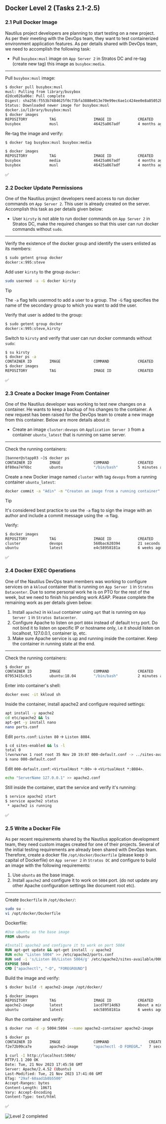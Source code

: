 ## Docker Level 2 (Tasks 2.1-2.5)

### 2.1 Pull Docker Image

Nautilus project developers are planning to start testing on a new project. As per their meeting with the DevOps team, they want to test containerized environment application features. As per details shared with DevOps team, we need to accomplish the following task:
- Pull `busybox:musl` image on `App Server 2` in Stratos DC and re-tag (create new tag) this image as `busybox:media`.

---

Pull `busybox:musl` image:
```bash
$ docker pull busybox:musl
musl: Pulling from library/busybox
d2dce026a06e: Pull complete 
Digest: sha256:f553b7484625f0c73bfa3888e013e70e99ec6ae1c424ee0e8a85052bd135a28a
Status: Downloaded newer image for busybox:musl
docker.io/library/busybox:musl
$ docker images
REPOSITORY          TAG                 IMAGE ID            CREATED             SIZE
busybox             musl                46425a867adf        4 months ago        1.41MB
```

Re-tag the image and verify:
```bash
$ docker tag busybox:musl busybox:media

$ docker images
REPOSITORY          TAG                 IMAGE ID            CREATED             SIZE
busybox             media               46425a867adf        4 months ago        1.41MB
busybox             musl                46425a867adf        4 months ago        1.41MB
```
✅

### 2.2 Docker Update Permissions

One of the Nautilus project developers need access to run docker commands on `App Server 2`. This user is already created on the server. Accomplish this task as per details given below:
- User `kirsty` is not able to run docker commands on `App Server 2` in Stratos DC, make the required changes so that this user can run docker commands without `sudo`.

---

Verify the existence of the docker group and identify the users enlisted as its members:
```bash
$ sudo getent group docker
docker:x:995:steve
```

Add user `kirsty` to the group `docker`: 
```bash
sudo usermod -a -G docker kirsty
```

> [!TIP]
> The `-a` flag tells usermod to add a user to a group. The `-G` flag specifies the name of the secondary group to which you want to add the user.

Verify that user is added to the group:
```bash
$ sudo getent group docker
docker:x:995:steve,kirsty
```

Switch to `kirsty` and verify that user can run docker commands without `sudo`:
```bash
$ su kirsty
$ docker ps -a
CONTAINER ID        IMAGE               COMMAND             CREATED             STATUS              PORTS               NAMES
$ docker images
REPOSITORY          TAG                 IMAGE ID            CREATED             SIZE
```
✅

### 2.3 Create a Docker Image From Container

One of the Nautilus developer was working to test new changes on a container. He wants to keep a backup of his changes to the container. A new request has been raised for the DevOps team to create a new image from this container. Below are more details about it:
- Create an image `cluster:devops` on `Application Server 3` from a container `ubuntu_latest` that is running on same server.

---

Check the running containers:
```bash
[banner@stapp03 ~]$ docker ps
CONTAINER ID        IMAGE               COMMAND             CREATED             STATUS              PORTS               NAMES
8f80ea74f6bc        ubuntu              "/bin/bash"         5 minutes ago       Up 5 minutes                            ubuntu_latest
```

Create a new Docker image named `cluster` with tag `devops` from a running container `ubuntu_latest`:
```bash
docker commit -a "Adin" -m "Createn an image from a running container" ubuntu_latest cluster:devops
```

> [!TIP]
> It's considered best practice to use the `-a` flag to sign the image with an author and include a commit message using the `-m` flag.

Verify:
```bash
$ docker images
REPOSITORY          TAG                 IMAGE ID            CREATED             SIZE
cluster             devops              560bac620394        21 seconds ago      124MB
ubuntu              latest              e4c58958181a        6 weeks ago         77.8MB
```
✅

### 2.4 Docker EXEC Operations

One of the Nautilus DevOps team members was working to configure services on a `kkloud` container that is running on `App Server 1` in `Stratos Datacenter`. Due to some personal work he is on PTO for the rest of the week, but we need to finish his pending work ASAP. Please complete the remaining work as per details given below:
1. Install `apache2` in `kkloud` container using `apt` that is running on `App Server 1` in `Stratos Datacenter`.
2. Configure Apache to listen on port `8084` instead of default `http` port. Do not bind it to listen on specific IP or hostname only, i.e it should listen on localhost, 127.0.0.1, container ip, etc.
3. Make sure Apache service is up and running inside the container. Keep the container in running state at the end.

---

Check the running containers:
```bash
$ docker ps
CONTAINER ID        IMAGE               COMMAND             CREATED             STATUS              PORTS               NAMES
07953415c8c5        ubuntu:18.04        "/bin/bash"         2 minutes ago       Up 2 minutes                            kkloud
```

Enter into container's shell:
```bash
docker exec -it kkloud sh
```

Inside the container, install apache2 and configure required settings:
```bash
apt install -y apache2
cd etc/apache2 && ls
apt-get -y install nano
nano ports.conf
```

Edit `ports.conf`: `Listen 80` -> `Listen 8084`.

```bash
$ cd sites-enabled && ls -l
total 0
lrwxrwxrwx 1 root root 35 Nov 20 19:07 000-default.conf -> ../sites-available/000-default.conf
$ nano 000-default.conf
```

Edit `000-default.conf`: `<VirtualHost *:80>` -> `<VirtualHost *:8084>`.

```bash
echo "ServerName 127.0.0.1" >> apache2.conf
```

Still inside the container, start the service and verify it's running:
```bash
$ service apache2 start
$ service apache2 status 
 * apache2 is running
```
✅

### 2.5 Write a Docker File

As per recent requirements shared by the Nautilus application development team, they need custom images created for one of their projects. Several of the initial testing requirements are already been shared with DevOps team. Therefore, create a docker file `/opt/docker/Dockerfile` (please keep `D` capital of Dockerfile) on `App server 2` in `Stratos DC` and configure to build an image with the following requirements:
1. Use `ubuntu` as the base image.
2. Install `apache2` and configure it to work on `5004` port. (do not update any other Apache configuration settings like document root etc).

---

Create `Dockerfile` in `/opt/docker/`:
```bash
sudo su -
vi /opt/docker/Dockerfile
```

Dockerfile:
```Dockerfile
#Use ubuntu as the base image
FROM ubuntu

#Install apache2 and configure it to work on port 5004
RUN apt-get update && apt-get install -y apache2
RUN echo "Listen 5004" >> /etc/apache2/ports.conf
RUN sed -i 's/Listen 80/Listen 5004/g' /etc/apache2/sites-available/000-default.conf
EXPOSE 5004
CMD ["apachectl", "-D", "FOREGROUND"]
```

Build the image and verify:
```bash
$ docker build -t apache2-image /opt/docker/

$ docker images
REPOSITORY          TAG                 IMAGE ID            CREATED              SIZE
apache2-image       latest              1acd70f14d63        About a minute ago   232MB
ubuntu              latest              e4c58958181a        6 weeks ago          77.8MB
```

Run the container and verify:
```bash
$ docker run -d -p 5004:5004 --name apache2-container apache2-image

$ docker ps
CONTAINER ID        IMAGE               COMMAND                  CREATED             STATUS              PORTS                    NAMES
f2e72b99ca7e        apache2-image       "apachectl -D FOREGR…"   7 seconds ago       Up 2 seconds        0.0.0.0:5004->5004/tcp   apache2-container

$ curl -I http://localhost:5004/
HTTP/1.1 200 OK
Date: Tue, 21 Nov 2023 17:45:58 GMT
Server: Apache/2.4.52 (Ubuntu)
Last-Modified: Tue, 21 Nov 2023 17:41:08 GMT
ETag: "29af-60aad1b8b5500"
Accept-Ranges: bytes
Content-Length: 10671
Vary: Accept-Encoding
Content-Type: text/html
```
✅

![Level 2 completed](https://github.com/adinpilavdzija/kodekloud-engineer/assets/65655945/e49efb27-f685-42a5-b0a9-284cc45f3cc3)
